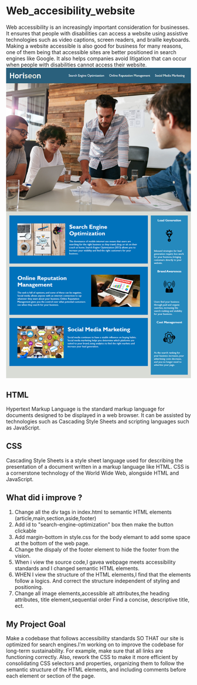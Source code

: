 # Web_accesibility_website
Web accessibility is an increasingly important consideration for businesses. It ensures that people with disabilities can access a website using assistive technologies such as video captions, screen readers, and braille keyboards. Making a website accessible is also good for business for many reasons, one of them being that accessible sites are better positioned in search engines like Google. It also helps companies avoid litigation that can occur when people with disabilities cannot access their website.
![code refactor demo](./Assets/01-html-css-git-homework-demo.png)

## HTML
Hypertext Markup Language is the standard markup language for documents designed to be displayed in a web browser. It can be assisted by technologies such as Cascading Style Sheets and scripting languages such as JavaScript.
## CSS
Cascading Style Sheets is a style sheet language used for describing the presentation of a document written in a markup language like HTML. CSS is a cornerstone technology of the World Wide Web, alongside HTML and JavaScript.

## What did i improve ?
1. Change all the div tags in index.html to semantic HTML elements (article,main,section,aside,footer)
2. Add id to "search-engine-optimization" box then make the button clickable
3. Add margin-bottom in style.css for the body elemant to add some space at the bottom of the web page.
4. Change the dispaly of the footer element to hide the footer from the vision.
5. When i view the source code,I gavea webpage meets accessibility standards and I changed semantic HTML elements.
6. WHEN I view the structure of the HTML elements,I find that the elements follow a logics. And correct the structure independent of styling and positioning.
7. Change all image elements,accessible alt attributes,the heading attributes, title element,sequential order
Find a concise, descriptive title,
ect.

## My Project Goal
Make a codebase that follows accessibility standards SO THAT our site is optimized for search engines.I'm working on to improve the codebase for long-term sustainability. For example, make sure that all links are functioning correctly. Also, rework the CSS to make it more efficient by consolidating CSS selectors and properties, organizing them to follow the semantic structure of the HTML elements, and including comments before each element or section of the page.

